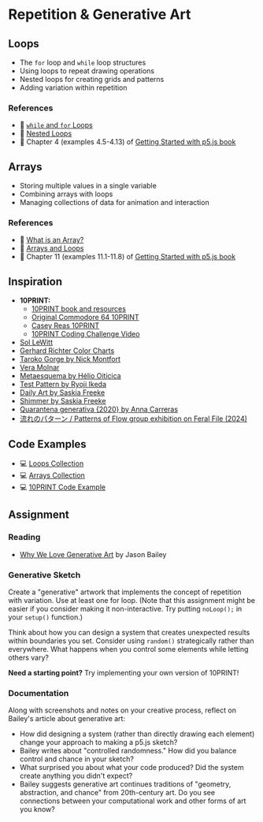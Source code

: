 # Repetition & Generative Art

## Loops

- The `for` loop and `while` loop structures
- Using loops to repeat drawing operations
- Nested loops for creating grids and patterns
- Adding variation within repetition

### References

- 🎥 [`while` and `for` Loops](https://thecodingtrain.com/tracks/code-programming-with-p5-js/code/4-loops/1-while-for)
- 🎥 [Nested Loops](https://thecodingtrain.com/tracks/code-programming-with-p5-js/code/4-loops/2-nested)
- 📖 Chapter 4 (examples 4.5-4.13) of [Getting Started with p5.js book](https://ebookcentral.proquest.com/lib/nyulibrary-ebooks/detail.action?docID=4333728)

## Arrays

- Storing multiple values in a single variable
- Combining arrays with loops
- Managing collections of data for animation and interaction

### References

- 🎥 [What is an Array?](https://thecodingtrain.com/tracks/code-programming-with-p5-js/code/7-arrays/1-arrays)
- 🎥 [Arrays and Loops](https://thecodingtrain.com/tracks/code-programming-with-p5-js/code/7-arrays/2-arrays-loops)
- 📖 Chapter 11 (examples 11.1-11.8) of [Getting Started with p5.js book](https://ebookcentral.proquest.com/lib/nyulibrary-ebooks/detail.action?docID=4333728)

## Inspiration

- **10PRINT:**
  - [10PRINT book and resources](https://10print.org/)
  - [Original Commodore 64 10PRINT](https://www.youtube.com/watch?v=m9joBLOZVEo)
  - [Casey Reas 10PRINT](https://reas.com/yesno_s2/)
  - [10PRINT Coding Challenge Video](https://thecodingtrain.com/challenges/76-10Print)
- [Sol LeWitt](https://massmoca.org/sol-lewitt/)
- [Gerhard Richter Color Charts](https://www.gerhard-richter.com/en/art/paintings/abstracts/colour-charts-12)
- [Taroko Gorge by Nick Montfort](http://nickm.com/taroko_gorge/)
- [Vera Molnar](https://web.archive.org/web/20190829030707/http://www.seniorandshopmaker.com/exhibitions/2015/3/18/vera-molnar-regarding-the-infinite)
- [Metaesquema by Hélio Oiticica](https://github.com/itpresidents/icm-help-sessions-2020/blob/master/session-04/session-04-example.md)
- [Test Pattern by Ryoji Ikeda](https://www.ryojiikeda.com/project/testpattern/)
- [Daily Art by Saskia Freeke](https://sasj.nl/portfolio/daily/)
- [Shimmer by Saskia Freeke](https://sasj.nl/portfolio/daily/)
- [Quarantena generativa {2020} by Anna Carreras](https://www.annacarreras.com/quarantena-generativa/)
- [流れのパターン / Patterns of Flow group exhibition on Feral File (2024)](https://feralfile.com/exhibitions/liu-renopatan-patterns-of-flow-nhk)

## Code Examples

- 💻 [Loops Collection](https://editor.p5js.org/ima-cc/collections/MMCaO5hB0)
- 💻 [Arrays Collection](https://editor.p5js.org/ima-cc/collections/neIGVmfOf)
- 💻 [10PRINT Code Example](https://editor.p5js.org/codingtrain/sketches/qtunbzeNb)

## Assignment

### Reading

- [Why We Love Generative Art](https://www.artnome.com/news/2018/8/8/why-love-generative-art) by Jason Bailey

### Generative Sketch

Create a "generative" artwork that implements the concept of repetition with variation. Use at least one for loop. (Note that this assignment might be easier if you consider making it non-interactive. Try putting `noLoop();` in your `setup()` function.)

Think about how you can design a system that creates unexpected results within boundaries you set. Consider using `random()` strategically rather than everywhere. What happens when you control some elements while letting others vary?

**Need a starting point?** Try implementing your own version of 10PRINT!

### Documentation

Along with screenshots and notes on your creative process, reflect on Bailey's article about generative art:

- How did designing a system (rather than directly drawing each element) change your approach to making a p5.js sketch?
- Bailey writes about "controlled randomness." How did you balance control and chance in your sketch?
- What surprised you about what your code produced? Did the system create anything you didn't expect?
- Bailey suggests generative art continues traditions of "geometry, abstraction, and chance" from 20th-century art. Do you see connections between your computational work and other forms of art you know?
